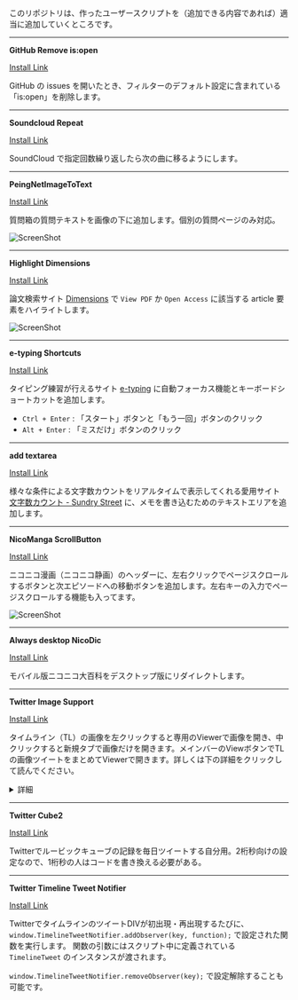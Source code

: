 このリポジトリは、作ったユーザースクリプトを（追加できる内容であれば）適当に追加していくところです。

---

__GitHub Remove is:open__

<a href="GitHubRemoveIsOpen.user.js?raw=true">Install Link</a>

GitHub の issues を開いたとき、フィルターのデフォルト設定に含まれている「is:open」を削除します。

---

__Soundcloud Repeat__

<a href="SoundCloudRepeat.user.js?raw=true">Install Link</a>

SoundCloud で指定回数繰り返したら次の曲に移るようにします。

---

__PeingNetImageToText__

<a href="PeingNetImageToText.user.js?raw=true">Install Link</a>

質問箱の質問テキストを画像の下に追加します。個別の質問ページのみ対応。

![ScreenShot](https://raw.githubusercontent.com/horyu/userscripts/master/imgs/PeingNetImageToText.png)

---

__Highlight Dimensions__

<a href="Highlight-Dimensions.user.js?raw=true">Install Link</a>

論文検索サイト [Dimensions](https://app.dimensions.ai/discover/publication) で `View PDF` か `Open Access` に該当する article 要素をハイライトします。

![ScreenShot](https://raw.githubusercontent.com/horyu/userscripts/master/imgs/Highlight-Dimensions.png)

---

__e-typing Shortcuts__

<a href="e-typing-Shortcuts.user.js?raw=true">Install Link</a>

タイピング練習が行えるサイト [e-typing](https://www.e-typing.ne.jp/) に自動フォーカス機能とキーボードショートカットを追加します。

- `Ctrl + Enter` : 「スタート」ボタンと「もう一回」ボタンのクリック
- `Alt + Enter` : 「ミスだけ」ボタンのクリック

---

__add textarea__

<a href="add-textarea.user.js?raw=true">Install Link</a>

様々な条件による文字数カウントをリアルタイムで表示してくれる愛用サイト [文字数カウント - Sundry Street](https://phonypianist.sakura.ne.jp/convenienttool/strcount.html) に、メモを書き込むためのテキストエリアを追加します。

---

__NicoManga ScrollButton__

<a href="NicoManga-ScrollButton.user.js?raw=true">Install Link</a>

ニコニコ漫画（ニコニコ静画）のヘッダーに、左右クリックでページスクロールするボタンと次エピソードへの移動ボタンを追加します。左右キーの入力でページスクロールする機能も入ってます。

![ScreenShot](https://raw.githubusercontent.com/horyu/userscripts/master/imgs/NicoManga-ScrollButton.png)


---

__Always desktop NicoDic__

<a href="Always-Desktop-NicoDic.user.js?raw=true">Install Link</a>

モバイル版ニコニコ大百科をデスクトップ版にリダイレクトします。

---

__Twitter Image Support__

<a href="TwitterImageSupport.user.js?raw=true">Install Link</a>

タイムライン（TL）の画像を左クリックすると専用のViewerで画像を開き、中クリックすると新規タブで画像だけを開きます。メインバーのViewボタンでTLの画像ツイートをまとめてViewerで開きます。詳しくは下の詳細をクリックして読んでください。

<details>
<summary>詳細</summary>

```
■クリックの詳細
[TL中の画像ツイートの画像]
  左クリック：そのツイートの画像でViewerを起動
  右クリック：ブラウザの標準
  中クリック：画像のみを新規タブで開く
[通常のTLでメインバーのViewボタン]
  左クリック：TLの画像でViewerを起動
  右クリック：TLの一度も開いていない画像でViewerを起動
  中クリック：何もしない
[個別のツイートを開いたTLでメインバーのViewボタン]
  左クリック：個別ツイートのアカウントに限定して、個別ツイート以降の画像でViewerを起動
  右クリック：TLの一度も開いていない画像でViewerを起動
  中クリック：何もしない

■Viewerの機能
Viewerの終了：EscキーでViewerを終了
画像の切替：画面の左側をクリック・左キーで前の画像、右側をクリック・右キーで次の画像に切替
　　　　　　※ 前か次の画像がない場合はViewerを終了
画像の拡大縮小：マウスホイールで画像を拡大縮小
　　　　　　　　※拡大縮小しすぎると表示が崩れる可能性あり
画像の移動：画像をドラッグで移動
画像のリセット：中クリックで画像の拡大縮小と位置をリセット
拡大表示の切替：fキーでViewerで開く画像を拡大表示に する・しない を切替
　　　　　　　　※ 元画像が大きい場合は大きいまま

■オプション
swapLeftRight：Viewerの左側クリック・左キーと右側クリック・右キーで表示する画像の順番を逆に
             　する（true）・しない（false）
expandImg：Viewerで画像を開く時、標準で拡大表示に する（true）・しない（false）
backgroundAlpha：Viewerの黒背景の透明度 0.0（透明）～1.0（不透明）
```
</details>

---

__Twitter Cube2__

<a href="TwitterCube2.user.js?raw=true">Install Link</a>

Twitterでルービックキューブの記録を毎日ツイートする自分用。2桁秒向けの設定なので、1桁秒の人はコードを書き換える必要がある。

---

__Twitter Timeline Tweet Notifier__

<a href="TwitterTimelineTweetNotifier.user.js?raw=true">Install Link</a>

TwitterでタイムラインのツイートDIVが初出現・再出現するたびに、`window.TimelineTweetNotifier.addObserver(key, function);` で設定された関数を実行します。
関数の引数にはスクリプト中に定義されている `TimelineTweet` のインスタンスが渡されます。

`window.TimelineTweetNotifier.removeObserver(key);` で設定解除することも可能です。

